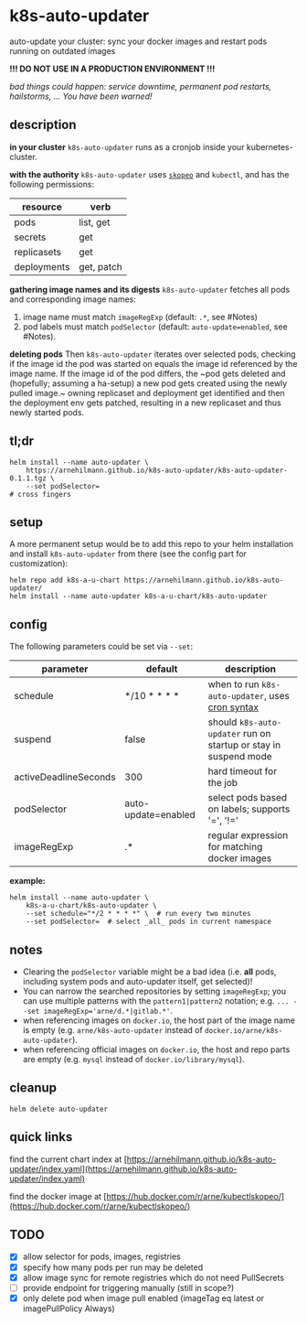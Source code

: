 # k8s-auto-updater

auto-update your cluster: sync your docker images and restart pods running on outdated images

**!!! DO NOT USE IN A PRODUCTION ENVIRONMENT !!!**

*bad things could happen: service downtime, permanent pod restarts, hailstorms, ... You have been warned!*


## description

**in your cluster**
`k8s-auto-updater` runs as a cronjob inside your kubernetes-cluster.

**with the authority**
`k8s-auto-updater` uses [`skopeo`](https://github.com/containers/skopeo) and `kubectl`, and
has the following permissions:

resource | verb
-------- | ----
pods     | list, get
secrets  | get
replicasets | get
deployments | get, patch

**gathering image names and its digests**
`k8s-auto-updater` fetches all pods and corresponding image names:
1) image name must match `imageRegExp` (default: `.*`, see #Notes)
2) pod labels must match `podSelector` (default: `auto-update=enabled`, see #Notes).

**deleting pods**
Then `k8s-auto-updater` iterates over selected pods, checking if the image id the pod was started on equals
the image id referenced by the image name. If the image id of the pod differs, the 
~pod gets deleted and
(hopefully; assuming a ha-setup) a new pod gets created using the newly pulled image.~
owning replicaset and deployment get identified and then the deployment env gets patched, resulting
in a new replicaset and thus newly started pods.


## tl;dr

```
helm install --name auto-updater \
    https://arnehilmann.github.io/k8s-auto-updater/k8s-auto-updater-0.1.1.tgz \
    --set podSelector=
# cross fingers
```


## setup

A more permanent setup would be to add this repo to your helm installation and
install `k8s-auto-updater` from there (see the config part for customization):

```
helm repo add k8s-a-u-chart https://arnehilmann.github.io/k8s-auto-updater/
helm install --name auto-updater k8s-a-u-chart/k8s-auto-updater
```


## config

The following parameters could be set via `--set`:

parameter | default | description
--------- | ------- | -----------
schedule | \*/10 \* \* \* \* | when to run `k8s-auto-updater`, uses [cron syntax](https://en.wikipedia.org/wiki/Cron#Overview)
suspend  | false             | should `k8s-auto-updater` run on startup or stay in suspend mode
activeDeadlineSeconds | 300 | hard timeout for the job
podSelector | auto-update=enabled | select pods based on labels; supports '=', '!='
imageRegExp | .\* | regular expression for matching docker images

**example:**
```
helm install --name auto-updater \
    k8s-a-u-chart/k8s-auto-updater \
    --set schedule="*/2 * * * *" \  # run every two minutes
    --set podSelector=  # select _all_ pods in current namespace
```


## notes

* Clearing the `podSelector` variable might be a bad idea
(i.e. **all** pods, including system pods and auto-updater itself, get selected)!
* You can narrow the searched repositories by setting `imageRegExp`;
you can use multiple patterns with the `pattern1|pattern2` notation; e.g.
`... --set imageRegExp='arne/d.*|gitlab.*'`.
* when referencing images on `docker.io`, the host part of the image name is empty
(e.g. `arne/k8s-auto-updater` instead of `docker.io/arne/k8s-auto-updater`).
* when referencing official images on `docker.io`, the host and repo parts are empty
(e.g. `mysql` instead of `docker.io/library/mysql`).


## cleanup

```
helm delete auto-updater
```


## quick links

find the current chart index at
[https://arnehilmann.github.io/k8s-auto-updater/index.yaml](https://arnehilmann.github.io/k8s-auto-updater/index.yaml)

find the docker image at
[https://hub.docker.com/r/arne/kubectlskopeo/](https://hub.docker.com/r/arne/kubectlskopeo/)


## TODO

- [x] allow selector for pods, images, registries
- [x] specify how many pods per run may be deleted
- [x] allow image sync for remote registries which do not need PullSecrets
- [ ] provide endpoint for triggering manually (still in scope?)
- [x] only delete pod when image pull enabled (imageTag eq latest or imagePullPolicy Always)
